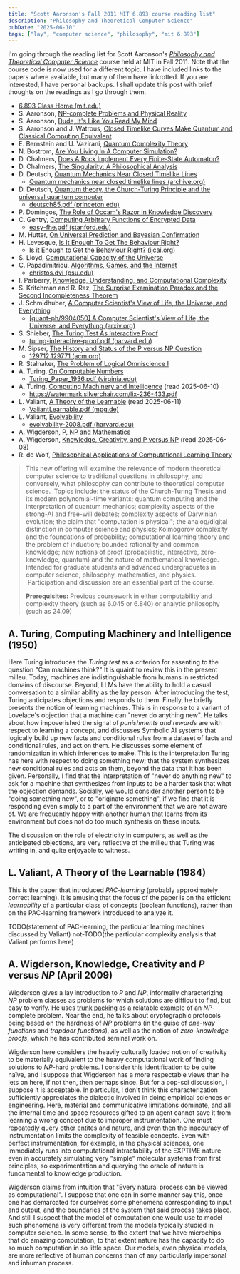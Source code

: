 ```yaml
---
title: "Scott Aaronson's Fall 2011 MIT 6.893 course reading list"
description: "Philosophy and Theoretical Computer Science"
pubDate: "2025-06-10"
tags: ["lay", "computer science", "philosophy", "mit 6.893"]
---
```


I'm going through the reading list for Scott Aaronson's [_Philosophy and Theoretical Computer Science_](https://philtcs.wordpress.com/) course held at MIT in Fall 2011. Note that the course code is now used for a different topic. I have included links to the papers where available, but many of them have linkrotted. If you are interested, I have personal backups. I shall update this post with brief thoughts on the readings as I go through them.

- [6.893 Class Home (mit.edu)](https://stellar.mit.edu/S/course/6/fa11/6.893/index.html)
- S. Aaronson, [NP-complete Problems and Physical Reality](http://www.scottaaronson.com/papers/npcomplete.pdf)
- S. Aaronson, [Dude, It's Like You Read My Mind](http://www.scottaaronson.com/blog/?p=30)
- S. Aaronson and J. Watrous, [Closed Timelike Curves Make Quantum and Classical Computing Equivalent](http://www.scottaaronson.com/papers/ctc.pdf)
- E. Bernstein and U. Vazirani, [Quantum Complexity Theory](http://www.cs.berkeley.edu/~vazirani/pubs/bv.ps)
- N. Bostrom, [Are You Living In A Computer Simulation?](http://www.simulation-argument.com/simulation.html)
- D. Chalmers, [Does A Rock Implement Every Finite-State Automaton?](http://consc.net/papers/rock.html)
- D. Chalmers, [The Singularity: A Philosophical Analysis](http://consc.net/papers/singularity.pdf)
- D. Deutsch, [Quantum Mechanics Near Closed Timelike Lines](http://bit.ly/9eDIfR)
  - [Quantum mechanics near closed timelike lines (archive.org)](https://web.archive.org/web/20160401033545id_/http://thelifeofpsi.com/wp-content/uploads/2014/09/Deutsch-1991.pdf)
- D. Deutsch, [Quantum theory, the Church-Turing Principle and the universal quantum computer](http://bit.ly/tcElmD)
  - [deutsch85.pdf (princeton.edu)](https://www.cs.princeton.edu/courses/archive/fall04/cos576/papers/deutsch85.pdf)
- P. Domingos, [The Role of Occam's Razor in Knowledge Discovery](http://bit.ly/uUlBcq)
- C. Gentry, [Computing Arbitrary Functions of Encrypted Data](http://bit.ly/uZgqoi)
  - [easy-fhe.pdf (stanford.edu)](https://crypto.stanford.edu/craig/easy-fhe.pdf)
- M. Hutter, [On Universal Prediction and Bayesian Confirmation](http://arxiv.org/pdf/0709.1516)
- H. Levesque, [Is It Enough To Get The Behaviour Right?](http://bit.ly/tkGZ4h)
  - [Is it Enough to Get the Behaviour Right? (ijcai.org)](https://www.ijcai.org/Proceedings/09/Papers/241.pdf)
- S. Lloyd, [Computational Capacity of the Universe](http://bit.ly/t4h76N)
- C. Papadimitriou, [Algorithms, Games, and the Internet](http://www.cs.berkeley.edu/~christos/stoc01.ps.ps)
  - [christos.dvi (psu.edu)](https://citeseerx.ist.psu.edu/document?repid=rep1&type=pdf&doi=0a7159e70c2cd3a87ee9602cd1bcf4eec397982c)
- I. Parberry, [Knowledge, Understanding, and Computational Complexity](http://larc.unt.edu/ian/pubs/knowledge.pdf)
- S. Kritchman and R. Raz, [The Surprise Examination Paradox and the Second Incompleteness Theorem](http://bit.ly/hrxrcM)
- J. Schmidhuber, [A Computer Scientist's View of Life, the Universe, and Everything](ftp://ftp.idsia.ch/pub/juergen/everything.pdf)
  - [[quant-ph/9904050] A Computer Scientist's View of Life, the Universe, and Everything (arxiv.org)](https://arxiv.org/abs/quant-ph/9904050#)
- S. Shieber, [The Turing Test As Interactive Proof](http://hvrd.me/uSMr1F)
  - [turing-interactive-proof.pdf (harvard.edu)](https://www.eecs.harvard.edu/shieber/Biblio/Papers/turing-interactive-proof.pdf)
- M. Sipser, [The History and Status of the P versus NP Question](http://bit.ly/9Ma2A9)
  - [129712.129771 (acm.org)](https://dl.acm.org/doi/pdf/10.1145/129712.129771)
- R. Stalnaker, [The Problem of Logical Omniscience I](http://bit.ly/vSy4fn)
- A. Turing, [On Computable Numbers](http://bit.ly/BX7mM)
  - [Turing_Paper_1936.pdf (virginia.edu)](https://www.cs.virginia.edu/~robins/Turing_Paper_1936.pdf)
- A. Turing, [Computing Machinery and Intelligence](http://www.loebner.net/Prizef/TuringArticle.html) (read 2025-06-10)
  - https://watermark.silverchair.com/lix-236-433.pdf
- L. Valiant, [A Theory of the Learnable](http://bit.ly/hljlw7) (read 2025-06-11)
  - [ValiantLearnable.pdf (mpg.de)](https://people.mpi-inf.mpg.de/~mehlhorn/SeminarEvolvability/ValiantLearnable.pdf)
- L. Valiant, [Evolvability](http://hvrd.me/qHFpZR)
  - [evolvability-2008.pdf (harvard.edu)](https://people.seas.harvard.edu/~valiant/evolvability-2008.pdf)
- A. Wigderson, [P, NP and Mathematics](http://bit.ly/saVzGG)
- A. Wigderson, [Knowledge, Creativity, and P versus NP](http://bit.ly/nqt33x) (read 2025-06-08)
- R. de Wolf, [Philosophical Applications of Computational Learning Theory](http://bit.ly/sHV3A1)

> This new offering will examine the relevance of modern theoretical computer science to traditional questions in philosophy, and conversely, what philosophy can contribute to theoretical computer science.  Topics include: the status of the Church-Turing Thesis and its modern polynomial-time variants; quantum computing and the interpretation of quantum mechanics; complexity aspects of the strong-AI and free-will debates; complexity aspects of Darwinian evolution; the claim that "computation is physical"; the analog/digital distinction in computer science and physics; Kolmogorov complexity and the foundations of probability; computational learning theory and the problem of induction; bounded rationality and common knowledge; new notions of proof (probabilistic, interactive, zero-knowledge, quantum) and the nature of mathematical knowledge.  Intended for graduate students and advanced undergraduates in computer science, philosophy, mathematics, and physics.  Participation and discussion are an essential part of the course.
>
> **Prerequisites:** Previous coursework in either computability and complexity theory (such as 6.045 or 6.840) or analytic philosophy (such as 24.09)

## A. Turing, Computing Machinery and Intelligence (1950)

Here Turing introduces the _Turing test_ as a criterion for assenting to the question "Can machines think?" It is quaint to review this in the present milleu. Today, machines are indistinguishable from humans in restricted domains of discourse. Beyond, LLMs have the ability to hold a casual conversation to a similar ability as the lay person. After introducing the test, Turing anticipates objections and responds to them. Finally, he briefly presents the notion of learning machines. This is in response to a variant of Lovelace's objection that a machine can "never do anything new". He talks about how impoverished the signal of _punishments and rewards_ are with respect to learning a concept, and discusses Symbolic AI systems that logically build up new facts and conditional rules from a dataset of facts and conditional rules, and act on them. He discusses some element of randomization in which inferences to make. This is the interpretation Turing has here with respect to doing something new; that the system synthesizes new conditional rules and acts on them, beyond the data that it has been given. Personally, I find that the interpretation of "never do anything new" to ask for a machine that synthesizes from inputs to be a harder task that what the objection demands. Socially, we would consider another person to be "doing something new", or to "originate something", if we find that it is responding even simply to a part of the environment that we are not aware of. We are frequently happy with another human that learns from its environment but does not do too much synthesis on these inputs.

The discussion on the role of electricity in computers, as well as the anticipated objections, are very reflective of the milleu that Turing was writing in, and quite enjoyable to witness.

## L. Valiant, A Theory of the Learnable (1984)

This is the paper that introduced _PAC-learning_ (probably approximately correct learning). It is amusing that the focus of the paper is on the efficient _learnability_ of a particular class of concepts (boolean functions), rather than on the PAC-learning framework introduced to analyze it.

TODO(statement of PAC-learning, the particular learning machines discussed by Valiant) not-TODO(the particular complexity analysis that Valiant performs here)

## A. Wigderson, Knowledge, Creativity and $P$ versus $NP$ (April 2009)

Wigderson gives a lay introduction to $P$ and $NP$, informally characterizing $NP$ problem classes as problems for which solutions are difficult to find, but easy to verify. He uses [trunk packing](https://en.wikipedia.org/wiki/Bin_packing_problem) as a relatable example of an $NP$-complete problem. Near the end, he talks about cryptographic protocols being based on the hardness of $NP$ problems (in the guise of _one-way functions_ and _trapdoor functions_), as well as the notion of _zero-knowledge proofs_, which he has contributed seminal work on.

Wigderson here considers the heavily culturally loaded notion of creativity to be materially equivalent to the heavy computational work of finding solutions to $NP$-hard problems. I consider this identification to be quite naïve, and I suppose that Wigderson has a more respectable views than he lets on here, if not then, then perhaps since. But for a pop-sci discussion, I suppose it is acceptable. In particular, I don't think this characterization sufficiently appreciates the dialectic involved in doing empirical sciences or engineering. Here, material and communicative limitations dominate, and all the internal time and space resources gifted to an agent cannot save it from learning a wrong concept due to improper instrumentation. One must repeatedly query other entites and nature, and even then the inaccuracy of instrumentation limits the complexity of feasible concepts. Even with perfect instrumentation, for example, in the physical sciences, one immediately runs into computational intractability of the EXPTIME nature even in accurately simulating very "simple" molecular systems from first principles, so experimentation and querying the oracle of nature is fundamental to knowledge production.

Wigderson claims from intuition that "Every natural process can be viewed as computational". I suppose that one can in some manner say this, once one has demarcated for ourselves some phenomena corresponding to input and output, and the boundaries of the system that said process takes place. And still I suspect that the model of computation one would use to model such phenomena is very different from the models typically studied in computer science. In some sense, to the extent that we have microchips that do amazing computation, to that extent nature has the capacity to do so much computation in so little space. Our models, even physical models, are more reflective of human concerns than of any particularly impersonal and inhuman process.
